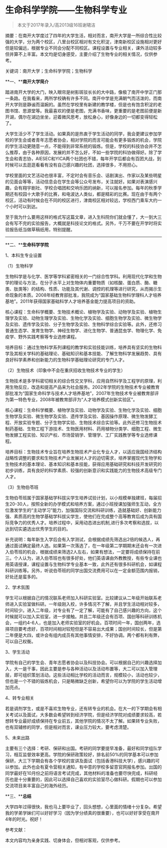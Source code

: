 
# 生命科学学院——生物科学专业  

> 本文于2017年录入/高2013级16班谢珺洁  



摘要：在南开大学度过了四年的大学生活，相对而言，南开大学是一所综合性比较强的大学，分为两个校区，八里台校区相对有文化积淀，津南新校区设施相对更好但是较偏远，根据专业不同会分配不同校区。课程设置与专业相关，课外活动较多但并算不上丰富。本文均是切身感受，主要介绍了生物专业的相关情况，仅供参考。



关键词：南开大学；生命科学学院；生物科学



**一、****南开大学简介**

踏进南开大学的大门，映入眼帘是树影斑驳长长的大中路，像极了南开中学正门那一条路。在我看来，两所学校确有许多不同。南开中学是充满朝气而活泼的，而南开大学则是静谧而温婉的。虽然在学校里有新建的教学楼，但是也有饱含积淀的老图书馆、思源堂等。我最喜欢的便是老图，充满书香味，更重要的是老图前便是新开湖，偶尔在湖边坐坐，迎着微风思考，放松身心，好像身边的一切都变得轻松了。

大学生活少不了学生活动。如果真的是热衷于学生活动的同学，我会更建议参加学校的学生会或者青年志愿者协会，相对学院的而言可能会有更多锻炼的机会，学院的学生活动更随意一点，不能得到非常系统的锻炼。但是，学校的科技协会并不怎么推荐，由于各种原因，发展的并不怎么好，不如一些学院的科协做得好。除了学生会和青志协，AIESEC和YICA两个社团也不错，每年开学后都会有百团大战，到时候可以去逛逛看看有没有自己感兴趣的社团，选择很多，不用担心。

学校里面的文艺活动也很丰富，不定时会有音乐会、话剧演出、作家以及某些明星的见面会等等，活动信息会在学生会等公众号发布，关注就好。如果对表演感兴趣，会有翔宇剧社、学校合唱团和交响乐团的纳新，可以报名参加。每年的秋季学期还有校园十大歌手的比赛，和电波达人类似，都是精彩的比赛。现在由于有两个校区，活动有时候会在不同的校区进行，津南校区相对较远，学校西门乘车大约一个小时可以到达。

至于我为什么要用这样的格式写这篇文章，进入生科院你们就会懂了，大一到大三会有写不完的实验报告，大概就是科技论文的格式。另外，千万不要在开学时将实验报告纸当做草稿纸用，特别提醒。

****

**二、****生命科学学院**

1、本科生专业设置

（1）生物科学

生物科学是与化学、医学等学科紧密相关的一门综合性学科。利用现代化学和生物学的理论与方法，在分子水平上对生物体内重要物质（如核酸、蛋白质、酶、糖类、肽类等）的结构、性质、功能及其代谢、调控的机理等进行研究，从而揭示生命现象的本质。2008年经教育部批准，我院成为“国家基础生物科学理科人才培养基地”。2011年获得国家基础科学人才培养基金能力提高项目的资助。

核心课程：生命科学概要、生物技术概论、植物学及实验、动物学及实验、植物生理学及实验、动物生理学及实验、生物化学及实验、细胞生物学及实验、微生物学及实验、遗传学及实验、分子生物学及实验、生物科学综合实验等。此外，还修习普通生态学、发育生物学、神经生物学、进化生物学、普通昆虫学、物理化学、免疫学、野外实践考察等专业选修课程。

培养目标：通过生物科学系列课程的教学和实验技能训练，培养具有坚实的生物科学及其相关学科的基础理论、基础知识和基本技能、了解生物科学发展趋势、具有良好科学素养和创新能力的生物科学基础理论研究的专门人才。

（2）生物技术（印象中不会在重庆招收生物技术专业的学生）

生物技术是多学科密切相关的综合性交叉学科，应用自然科学及工程学的原理，利用生物反应，改造和提高产品来为社会服务。2002年学院的生物技术专业被教育部批准为“国家生命科学与技术人才培养基地”，2007年生物技术专业被教育部评为第一特色专业，2008年被教育部评为“人才培养模式创新实验区”。

核心课程：生命科学概要、植物学及实验、动物学及实验、生物化学及实验、细胞生物学及实验、微生物学及实验、遗传学及实验、基因操作原理、微生物发酵工程、开放实验专题、分子生物学实验、生物技术综合实验等。此外还修习生物技术制药基础、生物工程下游技术、生物医用材料、药用植物分类学、细胞工程、微生物发酵工程实验、知识产权、市场营销学、管理学、工厂实践教学等专业选修课程。

培养目标：生物技术专业旨在培养生物技术产业化专业人才，以适应我国经济结构战略性调整的要求和生物技术产业发展对人才的迫切需求，培养掌握现代生物学和生物技术的基本理论、基本知识和基本技能，获得应用基础研究和科技开发研究的初步训练，具有良好的科学素质、较强的创新意识和实践能力的生物技术高级专门人才。

（3）生物伯苓班

生物伯苓班属于国家基础学科拔尖学生培养试验计划，以小规模单独建班，每届招生20-30人，按照全新的办学模式和培养方案，通过小班授课加强师生互动，全方位激发学生的“主动学习”能力，加强国际交流和科研训练，造就基础好、创新能力强、素质高的生物学基础学科拔尖学生，使他们在完成整个高等教育后成为具有国际竞争力的优秀人才。培养过程中，采用动态进出机制,进行多次考察和选拔，以达到切实遴选出优秀学生的目的。

补充说明：每年新生入学后会有入学测试，会根据成绩先筛选出2倍的候选人，再通过面试确定最终人选。如果第一次落选了，在一年级第二学期期末还会有一次进入伯苓班的机会，根据成绩来筛选2人左右，如果有想法，一定要将成绩保持在前三。个人认为，进入伯苓班也有很多好处，他们英语课由外教教授，有些专业课也用英语授课，课程设置与生物科学专业基本一致，此外还有很多科研机会，如课程科研训练等。另外，听说伯苓班的同学出国交流费用可以在一定金额范围内报销，好处还是蛮多的。

2、学术氛围

学生可以根据自己的情况联系老师加入科研实验室。比较建议从二年级开始联系老师进入实验室做科研。一年级刚入校，许多情况不了解，并且学生活动相对较多，时间较少。进入二年级，对专业有了一定了解，可能有了自己感兴趣的方向，这个时候就可以加入实验室，进一步接触。并且二年级还会有百项、国创等科研训练机会，一组约4-6人，也是加入老师实验室的好机会。百项时间一年，国创两年，选择项目要考虑好，百项时间相对较短但是不容易出大成果；国创时间较长，但是第二年便是大四，或许会有组内成员有其他事情安排，不好协调。两个都有利有弊，可以自己权衡。

3、学生活动

学院有自己的学生会、青年志愿者协会以及科技协会。可以根据自己的兴趣选择加入，大一是干事，因此主要是参与各种活动以及活动布置等，大二可以加入管理层，即可组织策划活动。这些活动相比学校的活动而言，规模较小，活动也较少，但也是一个不错的锻炼机会，只是略微缺乏创新，希望你可以为学院的学生活动增加亮点。

4、转专业相关

若是调剂学生，或是不喜欢生物专业，还有转专业的机会。在大一的下学期会有相关考试以及面试，大多数会希望转到经济学院，但是经济学院对成绩要求较高，若想转专业最好成绩保持在专业前五，其他学院的情况不太了解。如果转专业失败，也有双辅修的同学，但是相对而言，课业压力较大，要考虑清楚。

5、未来出路

主要有三个选择：考研、保研和出国。考研的同学要提早准备，最好和同学组队学习，相互监督效率更高。学院的保研政策较好，排名前50%的同学基本可以参加保研，大三下学期会有各个学校的宣讲及面试（包括香港科技大学），感兴趣的可以参加。此外也会有夏令营相关通知，有中意的学校多留意官网报名参加。出国的同学最好在10月份之前将语言考试完成，其他材料的准备也要尽快完成，科研经历也是十分重要的，因此可以选择自己喜欢的实验室尽心做科研。假期也可以参加交流项目来丰富自己的海外经历。



**三、****总结**

大学四年过得很快，我也马上要毕业了，回头想想，心里面的情绪十分复杂。希望我的学弟学妹们可以好好学习（因为学分绩真的很重要），也可以好好享受在南开4年的时光。祝好！



参考文献：

本文内容均为亲身实践、切身体会，但相对客观，仅供参考。


